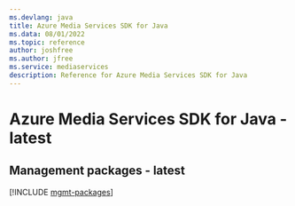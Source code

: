 ```yaml
---
ms.devlang: java
title: Azure Media Services SDK for Java
ms.data: 08/01/2022
ms.topic: reference
author: joshfree
ms.author: jfree
ms.service: mediaservices
description: Reference for Azure Media Services SDK for Java
---
```

# Azure Media Services SDK for Java - latest

## Management packages - latest
[!INCLUDE [mgmt-packages](media-services-mgmt-index.md)]